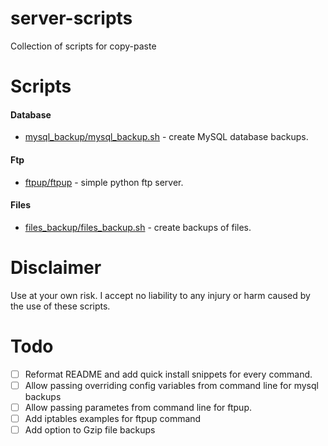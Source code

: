 # server-scripts

Collection of scripts for copy-paste


# Scripts

#### Database
- [mysql_backup/mysql_backup.sh](mysql_backup/mysql_backup.sh) - create MySQL database backups.

#### Ftp
- [ftpup/ftpup](ftpup/ftpup) - simple python ftp server.

#### Files
- [files_backup/files_backup.sh](files_backup/files_backup.sh) - create backups of files.


# Disclaimer

Use at your own risk. I accept no liability to any injury or harm caused by the use of these scripts.

# Todo

- [ ] Reformat README and add quick install snippets for every command.
- [ ] Allow passing overriding config variables from command line for mysql backups
- [ ] Allow passing parametes from command line for ftpup. 
- [ ] Add iptables examples for ftpup command
- [ ] Add option to Gzip file backups
